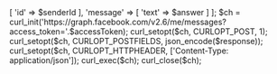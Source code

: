 <?php
// parameters
$hubVerifyToken = 'TOKEN123456abcd';
$accessToken = "EAAYGY081xSkBAMVEU114wJTc6XR6WRTHoJG8APZCIktAlMHEGRC2xKB4loxFPUVYf2ZAK83GkKGc4UcZBmBeURGybQbEXhPJOCZCiuX8D4OlmzVMN24qs6sbGQGbvRywvWfyhpW39RN9G6jPpzrmPWl4ZA1lykqevPy1A3O1WN33G8PPggebqWK9HZCZCeEMTQZD";
// check token at setup
if ($_REQUEST['hub_verify_token'] === $hubVerifyToken) {
  echo $_REQUEST['hub_challenge'];
  exit;
}
// handle bot's anwser
$input = json_decode(file_get_contents('php://input'), true);
$senderId = $input['entry'][0]['messaging'][0]['sender']['id'];
$messageText = $input['entry'][0]['messaging'][0]['message']['text'];
$answer = "I don't understand. Ask me 'hi'.";
if($messageText == "hi") {
    $answer = "Hello";
}
$response = [
    'recipient' => [ 'id' => $senderId ],
    'message' => [ 'text' => $answer ]
];
$ch = curl_init('https://graph.facebook.com/v2.6/me/messages?access_token='.$accessToken);
curl_setopt($ch, CURLOPT_POST, 1);
curl_setopt($ch, CURLOPT_POSTFIELDS, json_encode($response));
curl_setopt($ch, CURLOPT_HTTPHEADER, ['Content-Type: application/json']);
curl_exec($ch);
curl_close($ch);
